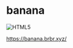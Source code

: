 # banana

![HTML5](https://img.shields.io/badge/html5-%23E34F26.svg?style=for-the-badge&logo=html5&logoColor=white)

https://banana.brbr.xyz/
